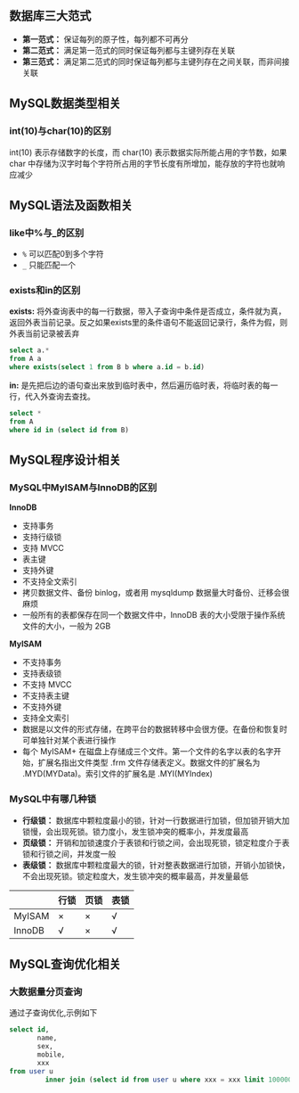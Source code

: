 ## 数据库三大范式

- **第一范式：** 保证每列的原子性，每列都不可再分
- **第二范式：** 满足第一范式的同时保证每列都与主键列存在关联
- **第三范式：** 满足第二范式的同时保证每列都与主键列存在之间关联，而非间接关联

## MySQL数据类型相关

### int(10)与char(10)的区别

int(10) 表示存储数字的长度，而 char(10) 表示数据实际所能占用的字节数，如果 char 中存储为汉字时每个字符所占用的字节长度有所增加，能存放的字符也就响应减少

## MySQL语法及函数相关

### like中%与_的区别

- `%` 可以匹配0到多个字符
- `_` 只能匹配一个

### exists和in的区别

**exists:** 将外查询表中的每一行数据，带入子查询中条件是否成立，条件就为真，返回外表当前记录。反之如果exists里的条件语句不能返回记录行，条件为假，则外表当前记录被丢弃

```sql
select a.*
from A a
where exists(select 1 from B b where a.id = b.id)
```

**in:** 是先把后边的语句查出来放到临时表中，然后遍历临时表，将临时表的每一行，代入外查询去查找。

```sql
select *
from A
where id in (select id from B)
```

## MySQL程序设计相关

### MySQL中MyISAM与InnoDB的区别

**InnoDB**

- 支持事务
- 支持行级锁
- 支持 MVCC
- 表主键
- 支持外键
- 不支持全文索引
- 拷贝数据文件、备份 binlog，或者用 mysqldump 数据量大时备份、迁移会很麻烦
- 一般所有的表都保存在同一个数据文件中，InnoDB 表的大小受限于操作系统文件的大小，一般为 2GB

**MyISAM**

- 不支持事务
- 支持表级锁
- 不支持 MVCC
- 不支持表主键
- 不支持外键
- 支持全文索引
- 数据是以文件的形式存储，在跨平台的数据转移中会很方便。在备份和恢复时可单独针对某个表进行操作
- 每个 MyISAM+ 在磁盘上存储成三个文件。第一个文件的名字以表的名字开始，扩展名指出文件类型 .frm 文件存储表定义。数据文件的扩展名为 .MYD(MYData)。索引文件的扩展名是 .MYI(MYIndex)

### MySQL中有哪几种锁

- **行级锁：** 数据库中颗粒度最小的锁，针对一行数据进行加锁，但加锁开销大加锁慢，会出现死锁。锁力度小，发生锁冲突的概率小，并发度最高
- **页级锁：** 开销和加锁速度介于表锁和行锁之间，会出现死锁，锁定粒度介于表锁和行锁之间，并发度一般
- **表级锁：** 数据库中颗粒度最大的锁，针对整表数据进行加锁，开销小加锁快，不会出现死锁。锁定粒度大，发生锁冲突的概率最高，并发量最低

|        | 行锁 | 页锁 | 表锁 |
|--------|----|----|----|
| MyISAM | ×  | ×  | √  |
| InnoDB | √  | ×  | √  |

## MySQL查询优化相关

### 大数据量分页查询

通过子查询优化,示例如下

```sql
select id,
       name,
       sex,
       mobile,
       xxx
from user u
         inner join (select id from user u where xxx = xxx limit 100000, 10) u1 on u.id = u1.id
```
